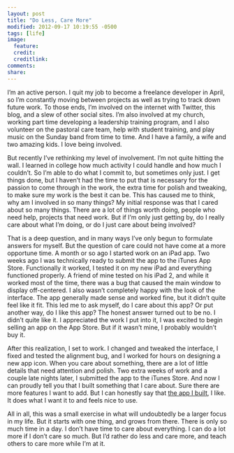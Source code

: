 ```yaml
---
layout: post
title: "Do Less, Care More"
modified: 2012-09-17 10:19:55 -0500
tags: [life]
image:
  feature: 
  credit: 
  creditlink: 
comments: 
share: 
---
```


I’m an active person. I quit my job to become a freelance developer in April, so I’m constantly moving between projects as well as trying to track down future work. To those ends, I’m involved on the internet with Twitter, this blog, and a slew of other social sites. I’m also involved at my church, working part time developing a leadership training program, and I also volunteer on the pastoral care team, help with student training, and play music on the Sunday band from time to time. And I have a family, a wife and two amazing kids. I love being involved.

But recently I’ve rethinking my level of involvement. I’m not quite hitting the wall. I learned in college how much activity I could handle and how much I couldn’t. So I’m able to do what I commit to, but sometimes only just. I get things done, but I haven’t had the time to put that is necessary for the passion to come through in the work, the extra time for polish and tweaking, to make sure my work is the best it can be. This has caused me to think, why am I involved in so many things? My initial response was that I cared about so many things. There are a lot of things worth doing, people who need help, projects that need work. But if I’m only just getting by, do I really care about what I’m doing, or do I just care about being involved?

That is a deep question, and in many ways I’ve only begun to formulate answers for myself. But the question of care could not have come at a more opportune time. A month or so ago I started work on an iPad app. Two weeks ago I was technically ready to submit the app to the iTunes App Store. Functionally it worked, I tested it on my new iPad and everything functioned properly. A friend of mine tested on his iPad 2, and while it worked most of the time, there was a bug that caused the main window to display off-centered. I also wasn’t completely happy with the look of the interface. The app generally made sense and worked fine, but it didn’t quite feel like it fit. This led me to ask myself, do I care about this app? Or put another way, do I like this app? The honest answer turned out to be no. I didn’t quite like it. I appreciated the work I put into it, I was excited to begin selling an app on the App Store. But if it wasn’t mine, I probably wouldn’t buy it.

After this realization, I set to work. I changed and tweaked the interface, I fixed and tested the alignment bug, and I worked for hours on designing a new app icon. When you care about something, there are a lot of little details that need attention and polish. Two extra weeks of work and a couple late nights later, I submitted the app to the iTunes Store. And now I can proudly tell you that I built something that I care about. Sure there are more features I want to add. But I can honestly say that [the app I built](http://reallyseth.com/apps/web-resizer-for-ipad/), I like. It does what I want it to and feels nice to use.

All in all, this was a small exercise in what will undoubtedly be a larger focus in my life. But it starts with one thing, and grows from there. There is only so much time in a day. I don’t have time to care about everything. I can do a lot more if I don’t care so much. But I’d rather do less and care more, and teach others to care more while I’m at it.